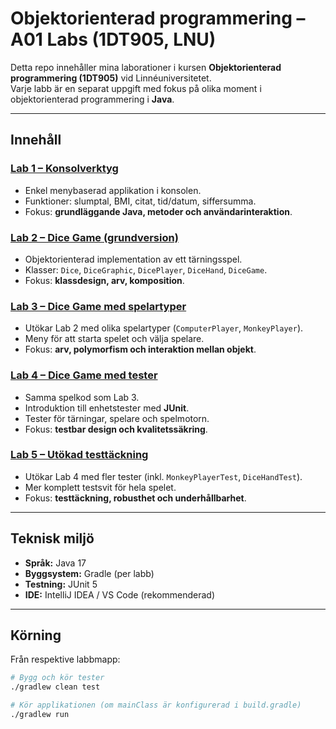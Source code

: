 # Objektorienterad programmering – A01 Labs (1DT905, LNU)

Detta repo innehåller mina laborationer i kursen **Objektorienterad programmering (1DT905)** vid Linnéuniversitetet.  
Varje labb är en separat uppgift med fokus på olika moment i objektorienterad programmering i **Java**.

---

## Innehåll

### [Lab 1 – Konsolverktyg](./lab1)
- Enkel menybaserad applikation i konsolen.
- Funktioner: slumptal, BMI, citat, tid/datum, siffersumma.
- Fokus: **grundläggande Java, metoder och användarinteraktion**.

### [Lab 2 – Dice Game (grundversion)](./A01.lab2)
- Objektorienterad implementation av ett tärningsspel.
- Klasser: `Dice`, `DiceGraphic`, `DicePlayer`, `DiceHand`, `DiceGame`.
- Fokus: **klassdesign, arv, komposition**.

### [Lab 3 – Dice Game med spelartyper](./A01Lab3)
- Utökar Lab 2 med olika spelartyper (`ComputerPlayer`, `MonkeyPlayer`).
- Meny för att starta spelet och välja spelare.
- Fokus: **arv, polymorfism och interaktion mellan objekt**.

### [Lab 4 – Dice Game med tester](./A01.Lab4)
- Samma spelkod som Lab 3.
- Introduktion till enhetstester med **JUnit**.
- Tester för tärningar, spelare och spelmotorn.
- Fokus: **testbar design och kvalitetssäkring**.

### [Lab 5 – Utökad testtäckning](./A01.Lab5)
- Utökar Lab 4 med fler tester (inkl. `MonkeyPlayerTest`, `DiceHandTest`).
- Mer komplett testsvit för hela spelet.
- Fokus: **testtäckning, robusthet och underhållbarhet**.

---

## Teknisk miljö
- **Språk:** Java 17  
- **Byggsystem:** Gradle (per labb)  
- **Testning:** JUnit 5  
- **IDE:** IntelliJ IDEA / VS Code (rekommenderad)

---

## Körning
Från respektive labbmapp:

```bash
# Bygg och kör tester
./gradlew clean test

# Kör applikationen (om mainClass är konfigurerad i build.gradle)
./gradlew run

